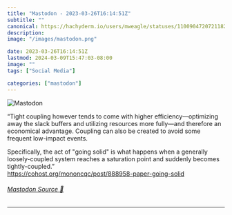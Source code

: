 ```yaml
---
title: "Mastodon - 2023-03-26T16:14:51Z"
subtitle: ""
canonical: https://hachyderm.io/users/mweagle/statuses/110090472072118207
description:
image: "/images/mastodon.png"

date: 2023-03-26T16:14:51Z
lastmod: 2024-03-09T15:47:03-08:00
image: ""
tags: ["Social Media"]

categories: ["mastodon"]
---
```

![Mastodon](/images/mastodon.png)

<p>“Tight coupling however tends to come with higher efficiency—optimizing away the slack buffers and utilizing resources more fully—and therefore an economical advantage. Coupling can also be created to avoid some frequent low-impact events.</p><p>Specifically, the act of &quot;going solid&quot; is what happens when a generally loosely-coupled system reaches a saturation point and suddenly becomes tightly-coupled.”<br /><a href="https://cohost.org/mononcqc/post/888958-paper-going-solid" target="_blank" rel="nofollow noopener noreferrer" translate="no"><span class="invisible">https://</span><span class="ellipsis">cohost.org/mononcqc/post/88895</span><span class="invisible">8-paper-going-solid</span></a></p>


###### [Mastodon Source 🐘](https://hachyderm.io/@mweagle/110090472072118207)

___
